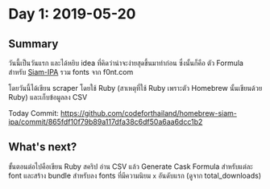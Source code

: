 # Day 1: 2019-05-20

## Summary
วันนี้เป็นวันแรก และได้หยิบ idea ที่คิดว่าน่าจะง่ายสุดขึ้นมาทำก่อน ซึ่งนั้นก็คือ ตัว Formula สำหรับ [Siam-IPA][siam-ipa]
รวม fonts จาก f0nt.com 

โดยวันนี้ได้เขียน scraper โดยใช้ Ruby (สาเหตุที่ใช้ Ruby เพราะตัว Homebrew นั้นเขียนด้วย Ruby) และเก็บข้อมูลลง CSV


Today Commit: https://github.com/codeforthailand/homebrew-siam-ipa/commit/865fdf10f79b89a117dfa38c6df50a6aa6dcc1b2

## What's next?
ขั้นตอนต่อไปคือเขียน Ruby สคริป อ่าน CSV แล้ว Generate Cask Formula สำหรับแต่ละ font และสร้าง bundle สำหรับลง
fonts ที่มีความนิยม `x` อันดับแรก (ดูจาก total_downloads)

[siam-ipa]: https://github.com/codeforthailand/homebrew-siam-ipa
